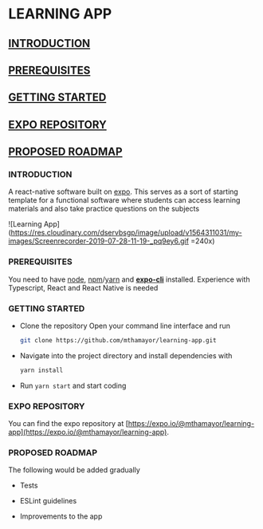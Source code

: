 # LEARNING APP

## [INTRODUCTION](#introduction)

## [PREREQUISITES](#prerequisites)

## [GETTING STARTED](#getting-started)

## [EXPO REPOSITORY](#expo-repo)

## [PROPOSED ROADMAP](#proposed-roadmap)

### INTRODUCTION

A react-native software built on [expo](https://expo.io). This serves as a sort of starting template for a functional software where students can access learning materials and also take practice questions on the subjects

![Learning App](<https://res.cloudinary.com/dservbsgp/image/upload/v1564311031/my-images/Screenrecorder-2019-07-28-11-19-_pq9ey6.gif> =240x)

### PREREQUISITES

You need to have [node](https://nodejs.org/), [npm](https://www.npmjs.com/)/[yarn](https://yarnpkg.com/) and **[expo-cli](https://expo.io/)** installed.
Experience with Typescript, React and React Native is needed

### GETTING STARTED

- Clone the repository
  Open your command line interface and run

   ```bash
   git clone https://github.com/mthamayor/learning-app.git
   ```

- Navigate into the project directory and install dependencies with

   ```bash
   yarn install
  ```

- Run `yarn start` and start coding

### EXPO REPOSITORY

You can find the expo repository at [https://expo.io/@mthamayor/learning-app](https://expo.io/@mthamayor/learning-app).

### PROPOSED ROADMAP

The following would be added gradually

- Tests

- ESLint guidelines

- Improvements to the app
